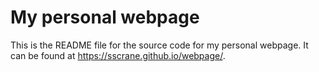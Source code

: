 # My personal webpage

This is the README file for the source code for my personal webpage. It can be found at <https://sscrane.github.io/webpage/>.  

